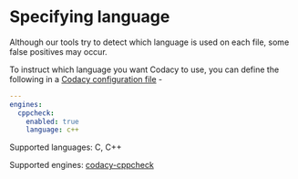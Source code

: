 # Specifying language

Although our tools try to detect which language is used on each file, some false positives may occur.

To instruct which language you want Codacy to use, you can define the following in a [Codacy configuration file](/hc/en-us/articles/115002130625-Codacy-Configuration-File) -

```yaml
---
engines:
  cppcheck:
    enabled: true
    language: c++
```

Supported languages: C, C++

Supported engines: [codacy-cppcheck](https://github.com/codacy/codacy-cppcheck)

